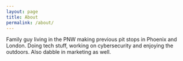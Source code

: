 ```yaml
---
layout: page
title: About
permalink: /about/
---
```


Family guy living in the PNW making previous pit stops in Phoenix and London. Doing tech stuff, working on cybersecurity and enjoying the outdoors. Also dabble in marketing as well.
